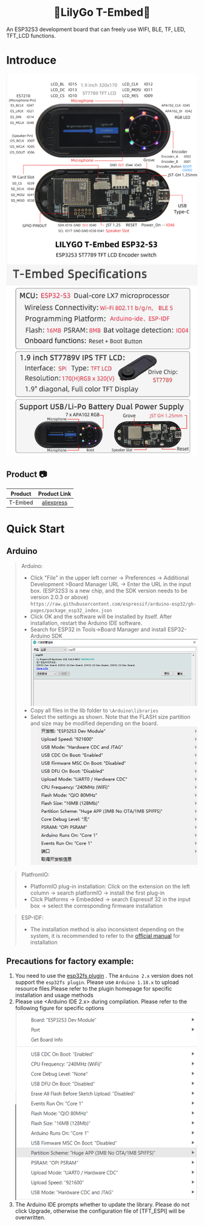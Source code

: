 <h1 align = "center">🌟LilyGo T-Embed🌟</h1>
An ESP32S3 development board that can freely use WIFI, BLE, TF, LED, TFT_LCD functions.

# Introduce
![](image/T-Embed1.png)
![](image/details.jpg)

## Product 📷

| Product |  Product Link  |
| :-----: | :------------: |
| T-Embed | [aliexpress]() |


# Quick Start
## Arduino 
> Arduino:
>- Click "File" in the upper left corner -> Preferences -> Additional Development >Board Manager URL -> Enter the URL in the input box.
(ESP32S3 is a new chip, and the SDK version needs to be version 2.0.3 or above)
> `https://raw.githubusercontent.com/espressif/arduino-esp32/gh-pages/package_esp32_index.json`
>-  Click OK and the software will be installed by itself. After installation, restart the Arduino IDE software.
>- Search for ESP32 in Tools->Board Manager and install ESP32-Arduino SDK
![](image/Arduino_board.png)
>- Copy all files in the lib folder to `\Arduino\libraries`
>- Select the settings as shown. Note that the FLASH size partition and size may be modified depending on the board.
![](image/Arduino_Config.png)

> PlatfromIO:
> - PlatformIO plug-in installation: Click on the extension on the left column -> search platformIO -> install the first plug-in
> - Click Platforms -> Embedded -> search Espressif 32 in the input box -> select the corresponding firmware installation

> ESP-IDF:
> - The installation method is also inconsistent depending on the system, it is recommended to refer to the [official manual](https://docs.espressif.com/projects/esp-idf/en/latest/esp32/get-started/index.html) for installation


## Precautions for factory example:
1. You need to use the [esp32fs plugin](https://github.com/me-no-dev/arduino-esp32fs-plugin/issues) . The `Arduino 2.x` version does not support the `esp32fs plugin`. Please use `Arduino 1.18.x` to upload resource files.Please refer to the plugin homepage for specific installation and usage methods
2. Please use <Arduino IDE 2.x> during compilation. Please refer to the following figure for specific options
    ![](./image/opt.png)
3. The Arduino IDE prompts whether to update the library. Please do not click Upgrade, otherwise the configuration file of [TFT_ESPI] will be overwritten.